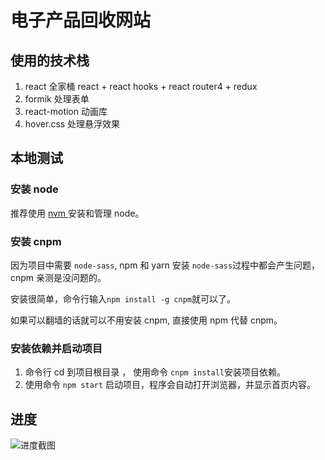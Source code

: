 # 电子产品回收网站

## 使用的技术栈

1. react 全家桶 react + react hooks + react router4 + redux
2. formik 处理表单
3. react-motion 动画库
4. hover.css 处理悬浮效果

## 本地测试

### 安装 node

推荐使用 [nvm ](<https://blog.csdn.net/sinat_38334334/article/details/80013648>)安装和管理 node。

### 安装 cnpm

因为项目中需要 `node-sass`, npm 和 yarn 安装 `node-sass`过程中都会产生问题，cnpm 亲测是没问题的。

安装很简单，命令行输入`npm install -g cnpm`就可以了。

如果可以翻墙的话就可以不用安装 cnpm, 直接使用 npm 代替 cnpm。

### 安装依赖并启动项目

1. 命令行 cd 到项目根目录 ， 使用命令 `cnpm install`安装项目依赖。
2. 使用命令 `npm start` 启动项目，程序会自动打开浏览器，并显示首页内容。

## 进度

![进度截图](https://github.com/tjx666/recycle/blob/master/screenshots/progress.png?raw=true)